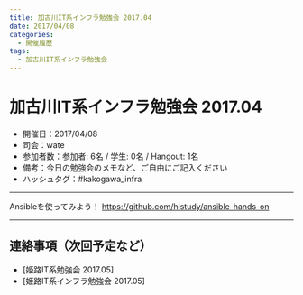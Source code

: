 ```yaml
---
title: 加古川IT系インフラ勉強会 2017.04
date: 2017/04/08
categories:
  - 開催履歴
tags:
  - 加古川IT系インフラ勉強会
---
```


# 加古川IT系インフラ勉強会 2017.04

* 開催日：2017/04/08
* 司会：wate
* 参加者数：参加者: 6名 / 学生: 0名 / Hangout: 1名
* 備考：今日の勉強会のメモなど、ご自由にご記入ください
* ハッシュタグ：#kakogawa_infra

---

Ansibleを使ってみよう！
https://github.com/histudy/ansible-hands-on

---

## 連絡事項（次回予定など）

* [姫路IT系勉強会 2017.05]
* [姫路IT系インフラ勉強会 2017.05]
